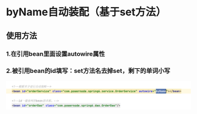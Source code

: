 # byName自动装配（基于set方法）

## 使用方法

### 1.在引用bean里面设置autowire属性

### 2.被引用bean的id填写：set方法名去掉set，剩下的单词小写

![image-20240807195759135](../../TyporaImage/Spring/image-20240807195759135.png)